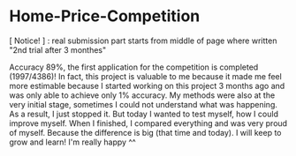 # Home-Price-Competition
[ Notice! ] : real submission part starts from middle of page where written "2nd trial after 3 monthes"

Accuracy 89%, the first application for the competition is completed (1997/4386)! In fact, this project is valuable to me because it made me feel more estimable because I started working on this project 3 months ago and was only able to achieve only 1% accuracy. My methods were also at the very initial stage, sometimes I could not understand what was happening. As a result, I just stopped it. But today I wanted to test myself, how I could improve myself. When I finished, I compared everything and was very proud of myself. Because the difference is big (that time and today). I will keep to grow and learn! I'm really happy ^^  
